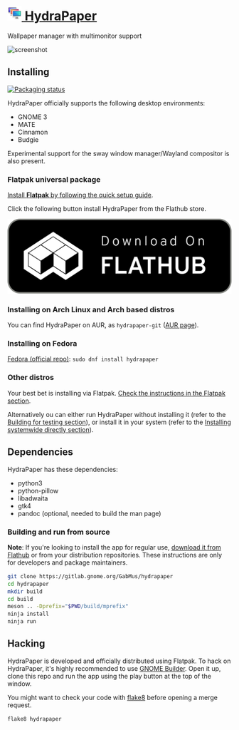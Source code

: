 # <a href="https://hydrapaper.gabmus.org"><img height="32" src="data/icons/org.gabmus.hydrapaper.svg" /> HydraPaper</a>

Wallpaper manager with multimonitor support

![screenshot](https://gitlab.gnome.org/GabMus/HydraPaper/-/raw/website/website/screenshots/mainwindow.png)

## Installing

[![Packaging status](https://repology.org/badge/vertical-allrepos/hydrapaper.svg)](https://repology.org/project/hydrapaper/versions)

HydraPaper officially supports the following desktop environments:

- GNOME 3
- MATE
- Cinnamon
- Budgie

Experimental support for the sway window manager/Wayland compositor is also present.

### Flatpak universal package

[Install **Flatpak** by following the quick setup guide](https://flatpak.org/setup/).

Click the following button install HydraPaper from the Flathub store.

[![Get it on Flathub](https://raw.githubusercontent.com/flatpak-design-team/flathub-mockups/master/assets/download-button/download.svg?sanitize=true)](https://flathub.org/apps/details/org.gabmus.hydrapaper)

### Installing on Arch Linux and Arch based distros

You can find HydraPaper on AUR, as `hydrapaper-git` ([AUR page](https://aur.archlinux.org/packages/hydrapaper-git)).

### Installing on Fedora

[Fedora (official repo)](https://apps.fedoraproject.org/packages/hydrapaper): `sudo dnf install hydrapaper`

### Other distros

Your best bet is installing via Flatpak. [Check the instructions in the Flatpak section](#flatpak-universal-package).

Alternatively ou can either run HydraPaper without installing it (refer to the [Building for testing section](#building-for-testing)), or install it in your system (refer to the [Installing systemwide directly section](#build-and-install-systemwide-directly)).

## Dependencies

HydraPaper has these dependencies:

- python3
- python-pillow
- libadwaita
- gtk4
- pandoc (optional, needed to build the man page)

### Building and run from source

**Note**: If you're looking to install the app for regular use, [download it from Flathub](https://flathub.org/apps/details/org.gabmus.gfeeds) or from your distribution repositories. These instructions are only for developers and package maintainers.

```bash
git clone https://gitlab.gnome.org/GabMus/hydrapaper
cd hydrapaper
mkdir build
cd build
meson .. -Dprefix="$PWD/build/mprefix"
ninja install
ninja run
```

## Hacking

HydraPaper is developed and officially distributed using Flatpak. To hack on HydraPaper, it's highly recommended to use [GNOME Builder](https://www.gtk.org/docs/dev-tools/gnome-builder/). Open it up, clone this repo and run the app using the play button at the top of the window.

You might want to check your code with [flake8](https://github.com/pycqa/flake8) before opening a merge request.

```bash
flake8 hydrapaper
```
